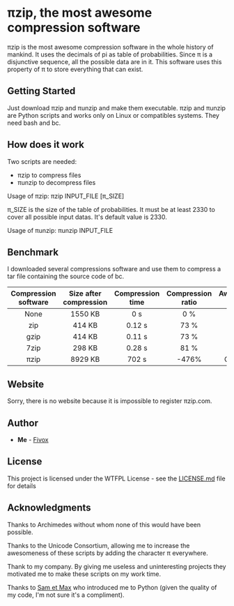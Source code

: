 # πzip, the most awesome compression software

πzip is the most awesome compression software in the whole history of mankind. It uses the decimals of pi as table of probabilities. Since π is a disjunctive sequence, all the possible data are in it. This software uses this property of π to store everything that can exist.

## Getting Started

Just download πzip and πunzip and make them executable. πzip and πunzip are Python scripts and works only on Linux or compatibles systems. They need bash and bc.

## How does it work

Two scripts are needed: 
* πzip to compress files
* πunzip to decompress files

Usage of πzip:
πzip INPUT_FILE [π_SIZE]

π_SIZE is the size of the table of probabilities. It must be at least 2330 to cover all possible input datas. It's default value is 2330.

Usage of πunzip:
πunzip INPUT_FILE

## Benchmark

I downloaded several compressions software and use them to compress a tar file containing the source code of bc.

| Compression software | Size after compression | Compression time | Compression ratio | Awesomeness level |
|:--------------------:|:----------------------:|:----------------:|:-----------------:|:-----------------:|
| None                 | 1550 KB                | 0 s              | 0 %               | 1                 |
| zip                  | 414 KB                 | 0.12 s           | 73 %              | 0                 |
| gzip                 | 414 KB                 | 0.11 s           | 73 %              | 7                 |
| 7zip                 | 298 KB                 | 0.28 s           | 81 %              | 42                |
| πzip                 | 8929 KB                | 702 s            | -476%             | OVER 9000         |

## Website

Sorry, there is no website because it is impossible to register πzip.com.

## Author

* **Me** - [Fivox](https://github.com/fivox)

## License

This project is licensed under the WTFPL License - see the [LICENSE.md](LICENSE.md) file for details

## Acknowledgments

Thanks to Archimedes without whom none of this would have been possible.

Thanks to the Unicode Consortium, allowing me to increase the awesomeness of these scripts by adding the character π everywhere.

Thank to my company. By giving me useless and uninteresting projects they motivated me to make these scripts on my work time.

Thanks to [Sam et Max](http://sametmax.com/) who introduced me to Python (given the quality of my code, I'm not sure it's a compliment).
